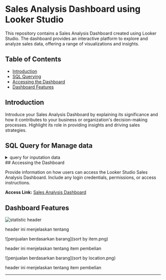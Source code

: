 # Sales Analysis Dashboard using Looker Studio

This repository contains a Sales Analysis Dashboard created using Looker Studio. The dashboard provides an interactive platform to explore and analyze sales data, offering a range of visualizations and insights.

## Table of Contents
- [Introduction](#introduction)
- [SQL Querying](#sql-query-for-manage-data)
- [Accessing the Dashboard](#accessing-the-dashboard)
- [Dashboard Features](#dashboard-features)

## Introduction

Introduce your Sales Analysis Dashboard by explaining its significance and how it contributes to your business or organization's decision-making processes. Highlight its role in providing insights and driving sales strategies.

## SQL Query for Manage data
<details>
<summary>query for inputation data</summary>
```sql
-- import table penjualan from csv --
CREATE TABLE penjualan (
    id_distributor INT,
    id_cabang INT,
    id_invoice INT,
    tanggal DATE,
    id_customer INT,
    id_barang INT,
    jumlah_barang INT,
    unit VARCHAR(255),
    harga DECIMAL,
    mata_uang VARCHAR(10),
    brand_id INT,
    lini VARCHAR(255)
);

COPY penjualan(id_distributor, id_cabang, id_invoice, tanggal, id_customer, id_barang, jumlah_barang, unit, harga, mata_uang, brand_id, lini)
FROM 'penjualan.csv' DELIMITER ',' CSV HEADER;


-- import table pelanggan from csv --
CREATE TABLE pelanggan (
    id_customer VARCHAR(255) PRIMARY KEY,
    "level" VARCHAR(255),
    nama VARCHAR(255),
    id_cabang_sales VARCHAR(255),
    cabang_sales VARCHAR(255),
    id_group VARCHAR(255),
    "group" VARCHAR(255)
);

COPY pelanggan(id_customer, level, nama, id_cabang_sales, cabang_sales, id_group, "group")
FROM 'pelanggan.csv' DELIMITER ',' CSV HEADER;

-- import table barang from csv --
CREATE TABLE barang (
    kode_barang VARCHAR(255) PRIMARY KEY,
    sektor VARCHAR(255),
    nama_barang VARCHAR(255),
    tipe VARCHAR(255),
    nama_tipe VARCHAR(255),
    kode_lini INT,
    lini VARCHAR(255),
    kemasan VARCHAR(255)
);

COPY barang(kode_barang, sektor, nama_barang, tipe, nama_tipe, kode_lini, lini, kemasan)
FROM 'barang.csv' DELIMITER ',' CSV HEADER;


-- membuat datamart analisis penjualan untuk menjadi acuan dashboard looker studio --
CREATE TABLE analisis_penjualan AS
SELECT DISTINCT
    pj.tanggal,
    pj.jumlah_barang,
    pj.harga,
    pj.lini,
    pl.nama AS nama_toko,
    pl.cabang_sales as kota,
    pl."group",
    b.nama_barang,
    b.kemasan
FROM penjualan AS pj
JOIN pelanggan AS pl ON pj.id_cabang = pl.id_cabang_sales
JOIN barang AS b ON pj.id_barang = b.kode_barang; ```
</details>
## Accessing the Dashboard

Provide information on how users can access the Looker Studio Sales Analysis Dashboard. Include any login credentials, permissions, or access instructions.

**Access Link:** [Sales Analysis Dashboard](https://lookerstudio.google.com/reporting/8b42f3cf-49fc-43fa-903c-c5e4964d16a7/page/KTvdD)

## Dashboard Features

![statistic header](statistics.png)

header ini menjelaskan tentang

![penjualan berdasarkan barang](sort by item.png)

header ini menjelaskan tentang item pembelian

![penjualan berdasarkan barang](sort by location.png)

header ini menjelaskan tentang item pembelian



---
